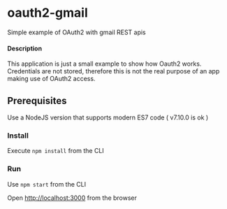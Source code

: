 # oauth2-gmail
Simple example of OAuth2 with gmail REST apis

#### Description
This application is just a small example to show how Oauth2 works.
Credentials are not stored, therefore this is not the real purpose of an app making use of OAuth2 access.

## Prerequisites
Use a NodeJS version that supports modern ES7 code ( v7.10.0 is ok )

### Install
Execute `npm install` from the CLI

### Run
Use `npm start` from the CLI

Open [http://localhost:3000](http://localhost:3000) from the browser

